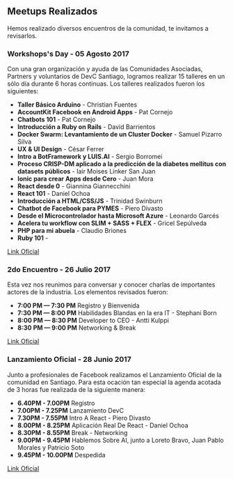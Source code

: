 ## Meetups Realizados
Hemos realizado diversos encuentros de la comunidad, te invitamos a revisarlos.

### Workshops's Day - 05 Agosto 2017
Con una gran organización y ayuda de las Comunidades Asociadas, Partners y voluntarios de DevC Santiago, logramos realizar 15 talleres en un sólo día durante 6 horas continuas. Los talleres realizados fueron los siguientes:

* **Taller Básico Arduino** - Christian Fuentes
* **AccountKit Facebook en Android Apps** - Pat Cornejo
* **Chatbots 101** - Pat Cornejo
* **Introducción a Ruby on Rails** - David Barrientos
* **Docker Swarm: Levantamiento de un Cluster Docker** - Samuel Pizarro Silva
* **UX & UI Design** - César Ferrer
* **Intro a BotFramework y LUIS.AI** - Sergio Borromei
* **Proceso CRISP-DM aplicado a la predicción de la diabetes mellitus con datasets públicos** - Iair Moises Linker San Juan
* **Ionic para crear Apps desde Cero** - Juan Mora
* **React desde 0** - Giannina Giannecchini
* **React 101** - Daniel Ochoa
* **Introducción a HTML/CSS/JS** - Trinidad Swinburn
* **Chatbot de Facebook para PYMES** - Piero Divasto
* **Desde el Microcontrolador hasta Microsoft Azure** - Leonardo Garcés
* **Acelera tu workflow con SLIM + SASS + FLEX** - Gricel Sepúlveda
* **PHP para mi abuela** - Claudio Briones
* **Ruby 101** - 

[Link Oficial](https://www.facebook.com/events/118201312153260)

### 2do Encuentro - 26 Julio 2017
Esta vez nos reunimos para conversar y conocer charlas de importantes actores de la industria. Los elementos revisados fueron:

* **7:00 PM — 7:30 PM** Registro y Bienvenida
* **7:30 PM — 8:00 PM** Habilidades Blandas en la era IT - Stephani Born
* **8:00 PM — 8:30 PM** Developer to CEO - Antti Kulppi
* **8:30 PM — 9:00 PM** Networking & Break

[Link Oficial](https://www.facebook.com/events/1184213805015921)

### Lanzamiento Oficial - 28 Junio 2017
Junto a profesionales de Facebook realizamos el Lanzamiento Oficial de la comunidad en Santiago. Para esta ocación tan especial la agenda acotada de 3 horas fue realizada de la siguiente manera:

* **6.40PM - 7.00PM** Registro
* **7.00PM - 7.25PM** Lanzamiento DevC
* **7.30PM - 7.55PM** Intro A React - Piero Divasto
* **8.00PM - 8.25PM** Aplicación Real De React - Daniel Ochoa
* **8.30PM - 8.55PM** Break - Networking
* **9.00PM - 9.45PM** Hablemos Sobre AI, junto a Loreto Bravo, Juan Pablo Morales y Patricio Soto
* **9.45PM - 10.00PM** Despedida

[Link Oficial](https://www.facebook.com/events/196260707564490)
